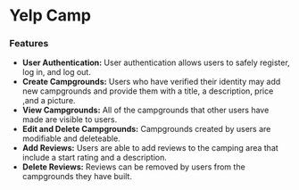 # Yelp Camp

### Features
- **User Authentication:** User authentication allows users to safely register, log in, and log out.
- **Create Campgrounds:** Users who have verified their identity may add new campgrounds and provide them with a title, a description, price ,and a picture.
- **View Campgrounds:**  All of the campgrounds that other users have made are visible to users.
- **Edit and Delete Campgrounds:** Campgrounds created by users are modifiable and deleteable.
- **Add Reviews:** Users are able to add reviews to the camping area that include a start rating and a description.
- **Delete Reviews:** Reviews can be removed by users from the campgrounds they have built.
